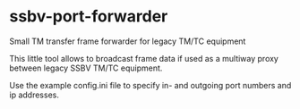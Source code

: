 # ssbv-port-forwarder
Small TM transfer frame forwarder for legacy TM/TC equipment

This little tool allows to broadcast frame data if used as a multiway proxy between legacy SSBV TM/TC equipment.

Use the example config.ini file to specify in- and outgoing port numbers and ip addresses.
